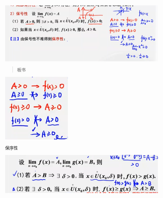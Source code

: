 ![image-20230620213555223](./assets/image-20230620213555223.png)

> 板书

![image-20230703200220156](./assets/image-20230703200220156.png)



保序性

![image-20230620213844459](./assets/image-20230620213844459.png)